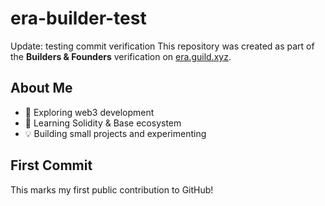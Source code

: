 # era-builder-test
Update: testing commit verification
This repository was created as part of the **Builders & Founders** verification on [era.guild.xyz](https://era.guild.xyz).

## About Me
- 🌱 Exploring web3 development
- 🧰 Learning Solidity & Base ecosystem
- 💡 Building small projects and experimenting

## First Commit
This marks my first public contribution to GitHub!
